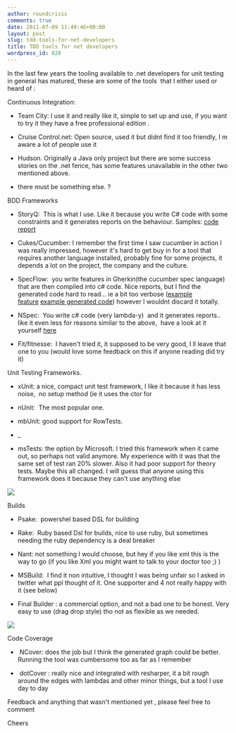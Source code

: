 ```yaml
---
author: roundcrisis
comments: true
date: 2011-07-09 11:49:46+00:00
layout: post
slug: tdd-tools-for-net-developers
title: TDD tools for net developers
wordpress_id: 828
---
```


In the last few years the tooling available to .net developers for unit testing in general has matured, these are some of the tools  that I either used or heard of :

Continuous Integration:



	
  * Team City: I use it and really like it, simple to set up and use, if you want to try it they have a free professional edition .

	
  * Cruise Control.net: Open source, used it but didnt find it too friendly, I m aware a lot of people use it

	
  * Hudson. Originally a Java only project but there are some success stories on the .net fence, has some features unavailable in the other two mentioned above.

	
  * there must be something else. ?




BDD Frameworks








	
  * StoryQ:  This is what I use. Like it because you write C# code with some constraints and it generates reports on the behaviour. Samples: [code](http://storyq.codeplex.com/SourceControl/changeset/view/2d36d2927f4d#src%2fStoryQ.Demo%2fDemoTest.cs) [report](http://yfrog.com/h2y3mtp)

	
  * Cukes/Cucumber: I remember the first time I saw cucumber in action I was really impressed, however it's hard to get buy in for a tool that requires another language installed, probably fine for some projects, it depends a lot on the project, the company and the culture.

	
  * SpecFlow:  you write features in Gherkin(the cucumber spec language) that are then compiled into c# code. Nice reports, but I find the generated code hard to read... ie a bit too verbose ([example feature](https://github.com/techtalk/SpecFlow-Examples/blob/master/BowlingKata/BowlingKata-MbUnit/Bowling.Specflow/ScoreCalculationAlternativesFeature.feature) [example generated code](https://github.com/techtalk/SpecFlow-Examples/blob/master/BowlingKata/BowlingKata-MbUnit/Bowling.Specflow/BowlingSteps.cs)) however I wouldnt discard it totally.

	
  * NSpec:  You write c# code (very lambda-y)  and it generates reports.. like it even less for reasons similar to the above,  have a look at it yourself [here](http://nspec.org/)

	
  * Fit/fitnesse:  I haven't tried it, it supposed to be very good, I ll leave that one to you (would love some feedback on this if anyone reading did try it)




Unit Testing Frameworks.








	
  * xUnit: a nice, compact unit test framework, I like it because it has less noise,  no setup method (ie it uses the ctor for

	
  * nUnit:  The most popular one.

	
  * mbUnit: good support for RowTests.

	
  * _

	
  * msTests: the option by Microsoft. I tried this framework when it came out, so perhaps not valid anymore. My experience with it was that the same set of test ran 20% slower. Also it had poor support for theory tests. Maybe this all changed. I will guess that anyone using this framework does it because they can't use anything else




[![](http://roundcrisis.files.wordpress.com/2011/05/unit-testing-fm.png?w=202)](http://roundcrisis.files.wordpress.com/2011/05/unit-testing-fm.png)







Builds








	
  * Psake:  powershel based DSL for building

	
  * Rake:  Ruby based Dsl for builds, nice to use ruby, but sometimes needing the ruby dependency is a deal breaker

	
  * Nant: not something I would choose, but hey if you like xml this is the way to go (if you like Xml you might want to talk to your doctor too ;) )

	
  * MSBuild:  I find it non intuitive, I thought I was being unfair so I asked in twitter what ppl thought of it. One supporter and 4 not really happy with it (see below)

	
  * Final Builder : a commercial option, and not a bad one to be honest. Very easy to use (drag drop style) tho not as flexible as we needed.







[![](http://roundcrisis.files.wordpress.com/2011/07/capture.png)](http://roundcrisis.files.wordpress.com/2011/07/capture.png)







Code Coverage








	
  *  NCover: does the job but I think the generated graph could be better. Running the tool was cumbersome too as far as I remember

	
  *  dotCover : really nice and integrated with resharper, it a bit rough around the edges with lambdas and other minor things, but a tool I use day to day







Feedback and anything that wasn't mentioned yet , please feel free to comment




Cheers
